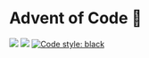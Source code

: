 # Advent of Code :christmas_tree:

![](https://img.shields.io/badge/total%20stars-86-yellow)
![](https://img.shields.io/github/repo-size/lbreede/advent-of-code?logo=GitHub)
[![Code style: black](https://img.shields.io/badge/code%20style-black-000000.svg)](https://github.com/psf/black)
